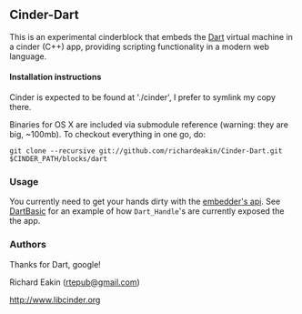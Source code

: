 ## Cinder-Dart

This is an experimental cinderblock that embeds the [Dart](http://www.dartlang.org/) virtual machine in a cinder (C++) app, providing scripting functionality in a modern web language.


#### Installation instructions

Cinder is expected to be found at './cinder', I prefer to symlink my copy there.

Binaries for OS X are included via submodule reference (warning: they are big, ~100mb). To checkout everything in one go, do:

```
git clone --recursive git://github.com/richardeakin/Cinder-Dart.git $CINDER_PATH/blocks/dart
```

### Usage

You currently need to get your hands dirty with the [embedder's api](http://dart.googlecode.com/svn/branches/bleeding_edge/dart/runtime/include/dart_api.h). See [DartBasic](test/DartBasic/src/DartBasicApp.cpp) for an example of how `Dart_Handle`'s are currently exposed the the app.


### Authors

Thanks for Dart, google!

Richard Eakin (rtepub@gmail.com)

http://www.libcinder.org

